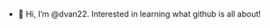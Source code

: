 - 👋 Hi, I’m @dvan22. Interested in learning what github is all about!
<!---
dvan22/dvan22 is a ✨ special ✨ repository because its `README.md` (this file) appears on your GitHub profile.
You can click the Preview link to take a look at your changes.
--->
